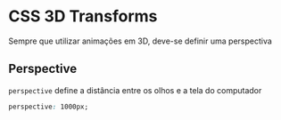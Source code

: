 # CSS 3D Transforms

Sempre que utilizar animações em 3D, deve-se definir uma perspectiva

## Perspective

`perspective` define a distância entre os olhos e a tela do computador

```css
perspective: 1000px;
```